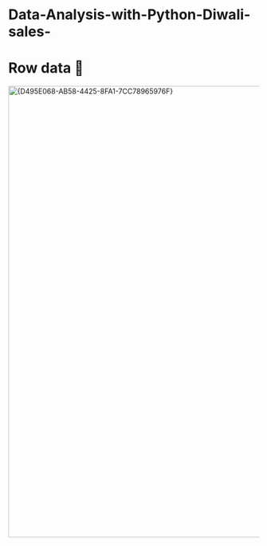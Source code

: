 # Data-Analysis-with-Python-Diwali-sales-

# Row data 📄
<img width="905" alt="{D495E068-AB58-4425-8FA1-7CC78965976F}" src="https://github.com/user-attachments/assets/8365cbba-56fe-4c3d-8b81-1809396e2c9a">




